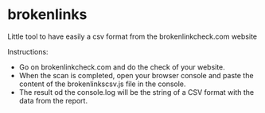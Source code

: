 # brokenlinks
Little tool to have easily a csv format from the brokenlinkcheck.com website

Instructions:
- Go on brokenlinkcheck.com and do the check of your website.
- When the scan is completed, open your browser console and paste the content of the brokenlinkscsv.js file in the console.
- The result od the console.log will be the string of a CSV format with the data from the report.
